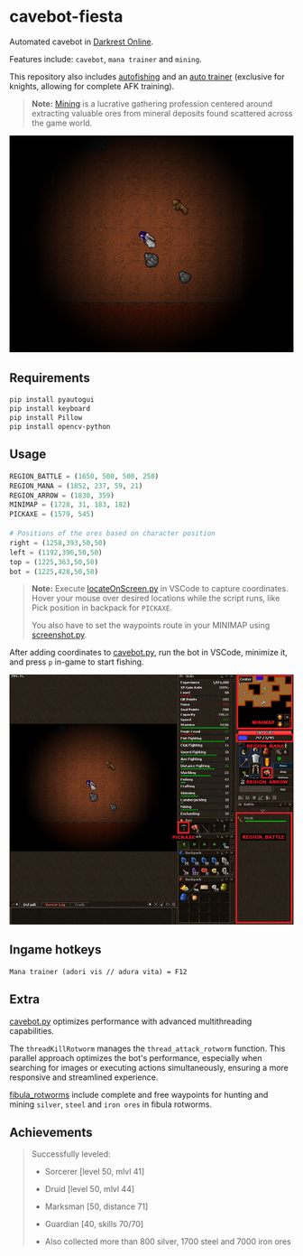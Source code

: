 # cavebot-fiesta

Automated cavebot in [Darkrest Online](https://darkrest.online/?news).

Features include: `cavebot`, `mana trainer` and `mining`.

This repository also includes [autofishing](https://github.com/felipevzps/cavebot-fiesta/blob/main/autofishing.py) and an [auto trainer](https://github.com/felipevzps/cavebot-fiesta/blob/main/trainer.py) (exclusive for knights, allowing for complete AFK training).

> **Note:** [Mining](https://darkrest-online.gitbook.io/darkrest.online-wiki/gathering-and-crafting/gathering) is a lucrative gathering profession centered around extracting valuable ores from mineral deposits found scattered across the game world.

![](https://github.com/felipevzps/cavebot-fiesta/blob/main/images/cavebot-fiesta.png)

## Requirements

```
pip install pyautogui
pip install keyboard
pip install Pillow
pip install opencv-python
```

## Usage

```python
REGION_BATTLE = (1650, 500, 500, 250)
REGION_MANA = (1852, 237, 59, 21)
REGION_ARROW = (1830, 359)
MINIMAP = (1728, 31, 183, 182)
PICKAXE = (1579, 545)

# Positions of the ores based on character position
right = (1258,393,50,50)
left = (1192,396,50,50)
top = (1225,363,50,50)
bot = (1225,428,50,50)
```

>**Note:** Execute [locateOnScreen.py](https://github.com/felipevzps/cavebot-fiesta/blob/main/locateOnScreen.py) in VSCode to capture coordinates. Hover your mouse over desired locations while the script runs, like Pick position in backpack for `PICKAXE`.
>
>You also have to set the waypoints route in your MINIMAP using [screenshot.py](https://github.com/felipevzps/cavebot-fiesta/blob/main/screenshot.py).

After adding coordinates to [cavebot.py](https://github.com/felipevzps/cavebot-fiesta/blob/main/fibula_rotworms/cavebot.py), run the bot in VSCode, minimize it, and press `p` in-game to start fishing.

![](https://github.com/felipevzps/cavebot-fiesta/blob/main/images/positions.PNG)

## Ingame hotkeys

```
Mana trainer (adori vis // adura vita) = F12
```

## Extra

[cavebot.py](https://github.com/felipevzps/cavebot-fiesta/blob/main/fibula_rotworms/cavebot.py) optimizes performance with advanced multithreading capabilities.

The `threadKillRotworm` manages the `thread_attack_rotworm` function. This parallel approach optimizes the bot's performance, especially when searching for images or executing actions simultaneously, ensuring a more responsive and streamlined experience.

[fibula_rotworms](https://github.com/felipevzps/cavebot-fiesta/tree/main/fibula_rotworms) include complete and free waypoints for hunting and mining `silver`, `steel` and `iron ores` in fibula rotworms.

## Achievements
> Successfully leveled:
> - Sorcerer [level 50, mlvl 41]
> - Druid [level 50, mlvl 44]
> - Marksman [50, distance 71]
> - Guardian [40, skills 70/70]
>
> - Also collected more than 800 silver, 1700 steel and 7000 iron ores
